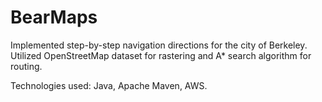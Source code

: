 # BearMaps
Implemented step-by-step navigation directions for the city of Berkeley. Utilized OpenStreetMap dataset for rastering and A* search algorithm for routing.

Technologies used: Java, Apache Maven, AWS.
